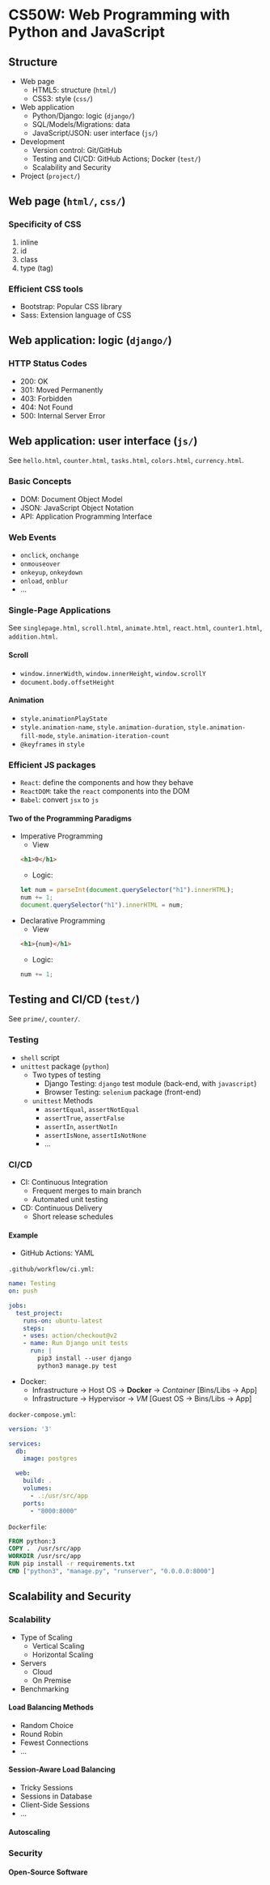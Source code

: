 # CS50W: Web Programming with Python and JavaScript

## Structure

* Web page
  * HTML5: structure (`html/`)
  * CSS3: style  (`css/`)
* Web application
  * Python/Django: logic (`django/`)
  * SQL/Models/Migrations: data
  * JavaScript/JSON: user interface (`js/`)
* Development
  * Version control: Git/GitHub
  * Testing and CI/CD: GitHub Actions; Docker (`test/`)
  * Scalability and Security
* Project (`project/`)

## Web page (`html/`, `css/`)

### Specificity of CSS

1. inline
2. id
3. class
4. type (tag)

### Efficient CSS tools

* Bootstrap: Popular CSS library
* Sass: Extension language of CSS

## Web application: logic (`django/`)

### HTTP Status Codes

* 200: OK
* 301: Moved Permanently
* 403: Forbidden
* 404: Not Found
* 500: Internal Server Error

## Web application: user interface (`js/`)

See `hello.html`, `counter.html`, `tasks.html`, `colors.html`, `currency.html`.

### Basic Concepts

* DOM: Document Object Model
* JSON: JavaScript Object Notation
* API: Application Programming Interface

### Web Events

* `onclick`, `onchange`
* `onmouseover`
* `onkeyup`, `onkeydown`
* `onload`, `onblur`
* ...

### Single-Page Applications

See `singlepage.html`, `scroll.html`, `animate.html`, `react.html`, `counter1.html`, `addition.html`.

#### Scroll

* `window.innerWidth`, `window.innerHeight`, `window.scrollY`
* `document.body.offsetHeight`

#### Animation

* `style.animationPlayState`
* `style.animation-name`, `style.animation-duration`, `style.animation-fill-mode`, `style.animation-iteration-count`
* `@keyframes` in `style`

### Efficient JS packages

* `React`: define the components and how they behave
* `ReactDOM`: take the `react` components into the DOM
* `Babel`: convert `jsx` to `js`

#### Two of the Programming Paradigms

* Imperative Programming
  * View
  ```html
  <h1>0</h1>
  ```
  * Logic: 
  ```javascript
  let num = parseInt(document.querySelector("h1").innerHTML);
  num += 1;
  document.querySelector("h1").innerHTML = num;
  ```
* Declarative Programming
  * View
  ```html
  <h1>{num}</h1>
  ```
  * Logic: 
  ```javascript
  num += 1;
  ```

## Testing and CI/CD (`test/`)

See `prime/`, `counter/`.

### Testing

* `shell` script
* `unittest` package (`python`)
  * Two types of testing
    * Django Testing: `django` test module (back-end, with `javascript`)
    * Browser Testing: `selenium` package (front-end)
  * `unittest` Methods
    * `assertEqual`, `assertNotEqual`
    * `assertTrue`, `assertFalse`
    * `assertIn`, `assertNotIn`
    * `assertIsNone`, `assertIsNotNone`
    * ...

### CI/CD

* CI: Continuous Integration
  * Frequent merges to main branch
  * Automated unit testing
* CD: Continuous Delivery
  * Short release schedules

#### Example

* GitHub Actions: YAML

`.github/workflow/ci.yml`:
```yml
name: Testing
on: push

jobs:
  test_project:
    runs-on: ubuntu-latest
    steps:
    - uses: action/checkout@v2
    - name: Run Django unit tests
      run: |
        pip3 install --user django
        python3 manage.py test
```
* Docker:
  * Infrastructure -> Host OS -> **Docker** -> *Container* [Bins/Libs -> App]
  * Infrastructure -> Hypervisor -> *VM* [Guest OS -> Bins/Libs -> App]

`docker-compose.yml`:
```yml
version: '3'

services:
  db:
    image: postgres

  web:
    build: .
    volumes:
      - .:/usr/src/app
    ports:
      - "8000:8000"
```
`Dockerfile`:
```dockerfile
FROM python:3
COPY .  /usr/src/app
WORKDIR /usr/src/app
RUN pip install -r requirements.txt
CMD ["python3", "manage.py", "runserver", "0.0.0.0:8000"]
```

## Scalability and Security

### Scalability

* Type of Scaling
  * Vertical Scaling
  * Horizontal Scaling
* Servers
  * Cloud
  * On Premise
* Benchmarking

#### Load Balancing Methods

* Random Choice
* Round Robin
* Fewest Connections
* ...

#### Session-Aware Load Balancing

* Tricky Sessions
* Sessions in Database
* Client-Side Sessions
* ...

#### Autoscaling

### Security

#### Open-Source Software

